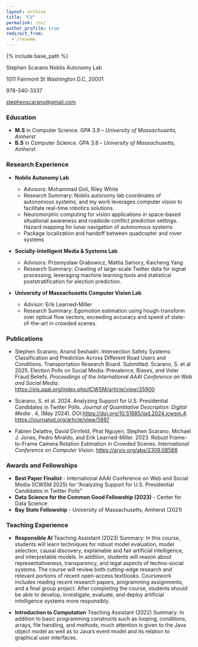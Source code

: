 ```yaml
---
layout: archive
title: "CV"
permalink: /cv/
author_profile: true
redirect_from:
  - /resume
---
```


{% include base_path %}

Stephen Scarano
Noblis Autonomy Lab

1011 Fairmont St
Washington D.C, 20001

978-340-3337

stephenscarano@gmail.com

### Education
- **M.S** in Computer Science. GPA 3.9 – _University of Massachusetts, Amherst_
- **B.S** in Computer Science. GPA 3.8 – _University of Massachusetts, Amherst_

### Research Experience
- **Noblis Autonomy Lab**
  - Advisors: Mohammad Goli, Riley White 
  - Research Summary: Noblis autonomy lab coordinates of autonomous systems, and my work leverages computer vision to facilitate real-time robotics solutions.
  -   Neuromorphic computing for vision applications in space-based situational awareness and roadside conflict prediction settings. Hazard mapping for lunar navigation of autonomous systems 
  -   Package localization and handoff between quadcopter and rover systems 

- **Socially-Intelligent Media & Systems Lab**
  - Advisors: Przemyslaw Grabowicz, Mattia Samory, Kaicheng Yang
  - Research Summary: Crawling of large-scale Twitter data for signal processing, leveraging machine learning tools and statistical poststratification for election prediction.  

- **University of Massachusetts Computer Vision Lab**
  - Advisor: Erik Learned-Miller 
  - Research Summary: Egomotion estimation using hough-transform over optical flow vectors, exceeding accuracy and speed of state-of-the-art in crowded scenes. 

### Publications
- Stephen Scarano, Anand Seshadri. Intersection Safety Systems: Classification and Prediction Across Different Road Users and Conditions. Transportation Research Board. Submitted.
Scarano, S. et al 2025. Election Polls on Social Media: Prevalence, Biases, and Voter Fraud Beliefs. _Proceedings of the International AAAI Conference on Web and Social Media_. https://ojs.aaai.org/index.php/ICWSM/article/view/35900  

- Scarano, S. et al. 2024. Analyzing Support for U.S. Presidential Candidates in Twitter Polls. _Journal of Quantitative Description: Digital Media_ . 4, (May 2024). DOI:https://doi.org/10.51685/jqd.2024.icwsm.4. https://journalqd.org/article/view/5897

- Fabien Delattre, David Dirnfeld, Phat Nguyen, Stephen Scarano, Michael J. Jones, Pedro Miraldo, and Erik Learned-Miller. 2023. Robust Frame-to-Frame Camera Rotation Estimation in Crowded Scenes. _International Conference on Computer Vision_. https://arxiv.org/abs/2309.08588

### Awards and Fellowships
- **Best Paper Finalist** - International AAAI Conference on Web and Social Media (ICWSM 2025) for “Analyzing Support for U.S. Presidential Candidates in Twitter Polls”
- **Data Science for the Common Good Fellowship (2023)** - Center for Data Science
- **Bay State Fellowship** - University of Massachusetts, Amherst (2021)

### Teaching Experience 
- **Responsible AI**
Teaching Assistant (2023)
Summary: In this course, students will learn techniques for robust model evaluation, model selection, causal discovery, explainable and fair artificial intelligence, and interpretable models. In addition, students will reason about representativeness, transparency, and legal aspects of techno-social systems. The course will review both cutting-edge research and relevant portions of recent open-access textbooks. Coursework includes reading recent research papers, programming assignments, and a final group project. After completing the course, students should be able to develop, investigate, evaluate, and deploy artificial intelligence systems more responsibly.

- **Introduction to Computation**
Teaching Assistant (2022)
Summary: In addition to basic programming constructs such as looping, conditions, arrays, file handling, and methods, much attention is given to the Java object model as well as to Java’s event model and its relation to graphical user interfaces.

